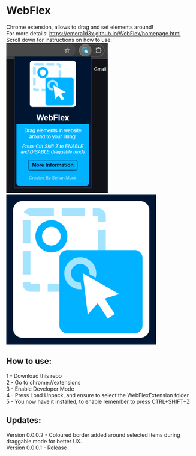 # WebFlex
Chrome extension, allows to drag and set elements around! <br>
For more details: https://emera1d3x.github.io/WebFlex/homepage.html <br>
Scroll down for instructions on how to use: <br>
<img src="https://github.com/Emera1d3x/WebFlex/blob/main/Screenshot.png" height="400">
<img src="https://github.com/Emera1d3x/WebFlex/blob/main/Logo.png" width="400">
## How to use:
1 - Download this repo<br>
2 - Go to chrome://extensions <br>
3 - Enable Developer Mode <br>
4 - Press Load Unpack, and ensure to select the WebFlexExtension folder <br>
5 - You now have it installed, to enable remember to press CTRL+SHIFT+Z <br>
## Updates:
Version 0.0.0.2 - Coloured border added around selected items during draggable mode for better UX.<br>
Version 0.0.0.1 - Release <br>
